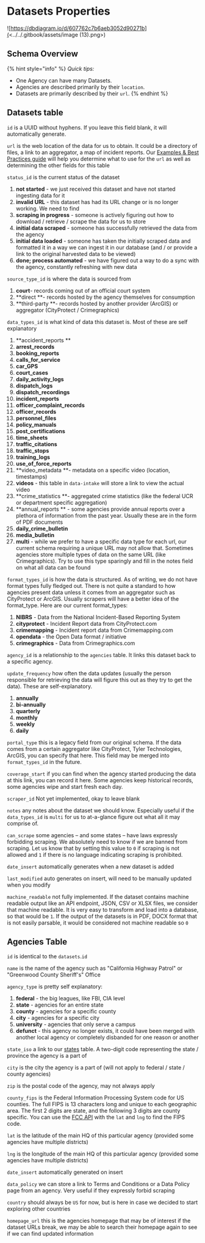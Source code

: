 # Datasets Properties

![https://dbdiagram.io/d/607762c7b6aeb3052d90271b](<../../.gitbook/assets/image (13).png>)

## Schema Overview

{% hint style="info" %}
_Quick tips:_

* One Agency can have many Datasets.&#x20;
* Agencies are described primarily by their `location`.&#x20;
* Datasets are primarily described by their `url`.
{% endhint %}

## Datasets table

`id` is a UUID without hyphens. If you leave this field blank, it will automatically generate.

`url` is the web location of the data for us to obtain. It could be a directory of files, a link to an aggregator, a map of incident reports. Our [Examples & Best Practices guide](../../activities/submit-or-update-datasets/examples-best-practices.md) will help you determine what to use for the `url` as well as determining the other fields for this table

`status_id` is the current status of the dataset

1. **not started** - we just received this dataset and have not started ingesting data for it
2. **invalid URL** - this dataset has had its URL change or is no longer working. We need to find&#x20;
3. **scraping in progress** - someone is actively figuring out how to download / retrieve / scrape the data for us to store
4. **initial data scraped** - someone has successfully retrieved the data from the agency
5. **initial data loaded** - someone has taken the initially scraped data and formatted it in a way we can ingest it in our database (and / or provide a link to the original harvested data to be viewed)
6. **done; process automated** - we have figured out a way to do a sync with the agency, constantly refreshing with new data

`source_type_id` is where the data is sourced from

1. **court**- records coming out of an official court system
2. **direct **- records hosted by the agency themselves for consumption
3. **third-party **- records hosted by another provider (ArcGIS) or aggregator (CityProtect / Crimegraphics)

`data_types_id` is what kind of data this dataset is. Most of these are self explanatory

1. **accident\_reports **
2. **arrest\_records**
3. **booking\_reports**
4. **calls\_for\_service**
5. **car\_GPS**
6. **court\_cases**
7. **daily\_activity\_logs**
8. **dispatch\_logs**
9. **dispatch\_recordings**
10. **incident\_reports**
11. **officer\_complaint\_records**
12. **officer\_records**
13. **personnel\_files**
14. **policy\_manuals**
15. **post\_certifications**
16. **time\_sheets**
17. **traffic\_citations**
18. **traffic\_stops**
19. **training\_logs**
20. **use\_of\_force\_reports**
21. **video\_metadata **- metadata on a specific video (location, timestamps)
22. **videos** - this table in `data-intake` will store a link to view the actual video
23. **crime\_statistics **- aggregated crime statistics (like the federal UCR or department specific aggregation)
24. **annual\_reports ** - some agencies provide annual reports over a plethora of information from the past year. Usually these are in the form of PDF documents
25. **daily\_crime\_bulletin**
26. **media\_bulletin**
27. **multi** - while we prefer to have a specific data type for each url, our current schema requiring a unique URL may not allow that. Sometimes agencies store multiple types of data on the same URL (like Crimegraphics). Try to use this type sparingly and fill in the notes field on what all data can be found

`format_types_id` is how the data is structured. As of writing, we do not have format types fully fledged out. There is not quite a standard to how agencies present data unless it comes from an aggregator such as CityProtect or ArcGIS. Usually scrapers will have a better idea of the format\_type. Here are our current format\_types:

1. **NIBRS** - Data from the National Incident-Based Reporting System
2. **cityprotect** - Incident Report data from CityProtect.com
3. **crimemapping** - Incident report data from Crimemapping.com
4. **opendata** - the Open Data format / initiative
5. **crimegraphics** - Data from Crimegraphics.com

`agency_id` is a relationship to the `agencies` table. It links this dataset back to a specific agency.

`update_frequency` how often the data updates (usually the person responsible for retrieving the data will figure this out as they try to get the data). These are self-explanatory.

1. **annually**
2. **bi-annually**
3. **quarterly**
4. **monthly**
5. **weekly**
6. **daily**

`portal_type` this is a legacy field from our original schema. If the data comes from a certain aggregator like CityProtect, Tyler Technologies, ArcGIS, you can specify that here. This field may be merged into `format_types_id` in the future.

`coverage_start` if you can find when the agency started producing the data at this link, you can record it here. Some agencies keep historical records, some agencies wipe and start fresh each day.

`scraper_id` Not yet implemented, okay to leave blank

`notes` any notes about the dataset we should know. Especially useful if the `data_types_id` is `multi` for us to at-a-glance figure out what all it may comprise of.

`can_scrape` some agencies – and some states – have laws expressly forbidding scraping. We absolutely need to know if we are banned from scraping. Let us know that by setting this value to `0` if scraping is not allowed and `1` if there is no language indicating scraping is prohibited.

`date_insert` automatically generates when a new dataset is added

`last_modified` auto generates on insert, will need to be manually updated when you modify

`machine_readable` not fully implemented. If the dataset contains machine readable output like an API endpoint, JSON, CSV or XLSX files, we consider that machine readable. It is very easy to transform and load into a database, so that would be `1`. If the output of the datasets is in PDF, DOCX format that is not easily parsable, it would be considered not machine readable so `0`



## Agencies Table

`id`  is identical to the `datasets`.`id`

`name` is the name of the agency such as "California Highway Patrol" or "Greenwood County Sheriff's" Office

`agency_type` is pretty self explanatory:

1. **federal** - the big leagues, like FBI, CIA level&#x20;
2. **state** - agencies for an entire state
3. **county** - agencies for a specific county
4. **city** - agencies for a specific city
5. **university** - agencies that only serve a campus&#x20;
6. **defunct** - this agency no longer exists, it could have been merged with another local agency or completely disbanded for one reason or another

`state_iso` a link to our [states](https://www.dolthub.com/repositories/pdap/datasets/data/master/states) table. A two-digit code representing the state / province the agency is a part of

`city` is the city the agency is a part of (will not apply to federal / state / county agencies)

`zip` is the postal code of the agency, may not always apply

`county_fips` is the Federal Information Processing System code for US counties. The full FIPS is 13 characters long and unique to each geographic area. The first 2 digits are state, and the following 3 digits are county specific. You can use the [FCC API](https://geo.fcc.gov/api/census/#!/area/get\_area) with the `lat` and `lng` to find the FIPS code.

`lat` is the latitude of the main HQ of this particular agency (provided some agencies have multiple districts)

`lng` is the longitude of the main HQ of this particular agency (provided some agencies have multiple districts)

`date_insert` automatically generated on insert

`data_policy` we can store a link to Terms and Conditions or a Data Policy page from an agency. Very useful if they expressly forbid scraping

`country` should always be `US` for now, but is here in case we decided to start exploring other countries

`homepage_url` this is the agencies homepage that may be of interest if the dataset URLs break, we may be able to search their homepage again to see if we can find updated information

